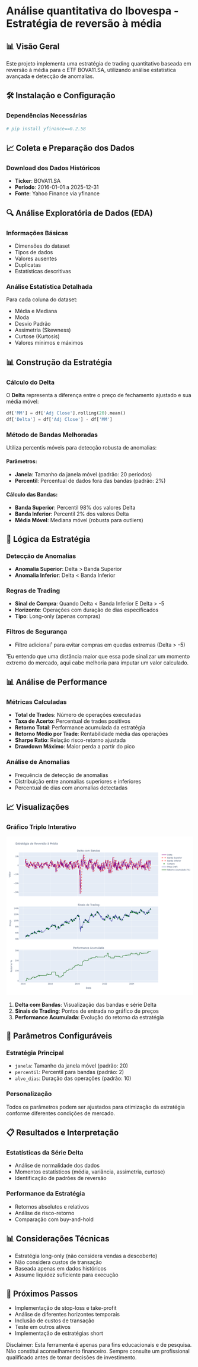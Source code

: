 # Análise quantitativa do Ibovespa - Estratégia de reversão à média

## 📊 Visão Geral
Este projeto implementa uma estratégia de trading quantitativo baseada em reversão à média para o ETF BOVA11.SA, utilizando análise estatística avançada e detecção de anomalias.

## 🛠️ Instalação e Configuração

### Dependências Necessárias
```python
# pip install yfinance==0.2.58
```

## 📈 Coleta e Preparação dos Dados

### Download dos Dados Históricos
- **Ticker**: BOVA11.SA
- **Período**: 2016-01-01 a 2025-12-31
- **Fonte**: Yahoo Finance via yfinance

## 🔍 Análise Exploratória de Dados (EDA)

### Informações Básicas
- Dimensões do dataset
- Tipos de dados
- Valores ausentes
- Duplicatas
- Estatísticas descritivas

### Análise Estatística Detalhada
Para cada coluna do dataset:
- Média e Mediana
- Moda
- Desvio Padrão
- Assimetria (Skewness)
- Curtose (Kurtosis)
- Valores mínimos e máximos

## 📊 Construção da Estratégia

### Cálculo do Delta
O **Delta** representa a diferença entre o preço de fechamento ajustado e sua média móvel:
```python
df['MM'] = df['Adj Close'].rolling(20).mean()
df['Delta'] = df['Adj Close'] - df['MM']
```

### Método de Bandas Melhoradas
Utiliza percentis móveis para detecção robusta de anomalias:

#### Parâmetros:
- **Janela**: Tamanho da janela móvel (padrão: 20 períodos)
- **Percentil**: Percentual de dados fora das bandas (padrão: 2%)

#### Cálculo das Bandas:
- **Banda Superior**: Percentil 98% dos valores Delta
- **Banda Inferior**: Percentil 2% dos valores Delta
- **Média Móvel**: Mediana móvel (robusta para outliers)

## 🎯 Lógica da Estratégia

### Detecção de Anomalias
- **Anomalia Superior**: Delta > Banda Superior
- **Anomalia Inferior**: Delta < Banda Inferior

### Regras de Trading
- **Sinal de Compra**: Quando Delta < Banda Inferior E Delta > -5 
- **Horizonte**: Operações com duração de dias especificados
- **Tipo**: Long-only (apenas compras)

### Filtros de Segurança
- Filtro adicional¹ para evitar compras em quedas extremas (Delta > -5)

¹Eu entendo que uma distância maior que essa pode sinalizar um momento extremo do mercado, aqui cabe melhoria para imputar um valor calculado.

## 📊 Análise de Performance

### Métricas Calculadas
- **Total de Trades**: Número de operações executadas
- **Taxa de Acerto**: Percentual de trades positivos
- **Retorno Total**: Performance acumulada da estratégia
- **Retorno Médio por Trade**: Rentabilidade média das operações
- **Sharpe Ratio**: Relação risco-retorno ajustada
- **Drawdown Máximo**: Maior perda a partir do pico

### Análise de Anomalias
- Frequência de detecção de anomalias
- Distribuição entre anomalias superiores e inferiores
- Percentual de dias com anomalias detectadas

## 📈 Visualizações

### Gráfico Triplo Interativo

![Performance](https://github.com/joaoal1998/Regressao-media-percentis-quantitative-finance/blob/main/performance.png)
1. **Delta com Bandas**: Visualização das bandas e série Delta
2. **Sinais de Trading**: Pontos de entrada no gráfico de preços
3. **Performance Acumulada**: Evolução do retorno da estratégia

## 🔧 Parâmetros Configuráveis

### Estratégia Principal
- `janela`: Tamanho da janela móvel (padrão: 20)
- `percentil`: Percentil para bandas (padrão: 2)
- `alvo_dias`: Duração das operações (padrão: 10)

### Personalização
Todos os parâmetros podem ser ajustados para otimização da estratégia conforme diferentes condições de mercado.

## 📋 Resultados e Interpretação

### Estatísticas da Série Delta
- Análise de normalidade dos dados
- Momentos estatísticos (média, variância, assimetria, curtose)
- Identificação de padrões de reversão

### Performance da Estratégia
- Retornos absolutos e relativos
- Análise de risco-retorno
- Comparação com buy-and-hold

## 📊 Considerações Técnicas

- Estratégia long-only (não considera vendas a descoberto)
- Não considera custos de transação
- Baseada apenas em dados históricos
- Assume liquidez suficiente para execução

## 🎯 Próximos Passos

- Implementação de stop-loss e take-profit
- Análise de diferentes horizontes temporais
- Inclusão de custos de transação
- Teste em outros ativos
- Implementação de estratégias short

Disclaimer: Esta ferramenta é apenas para fins educacionais e de pesquisa. Não constitui aconselhamento financeiro. Sempre consulte um profissional qualificado antes de tomar decisões de investimento.
